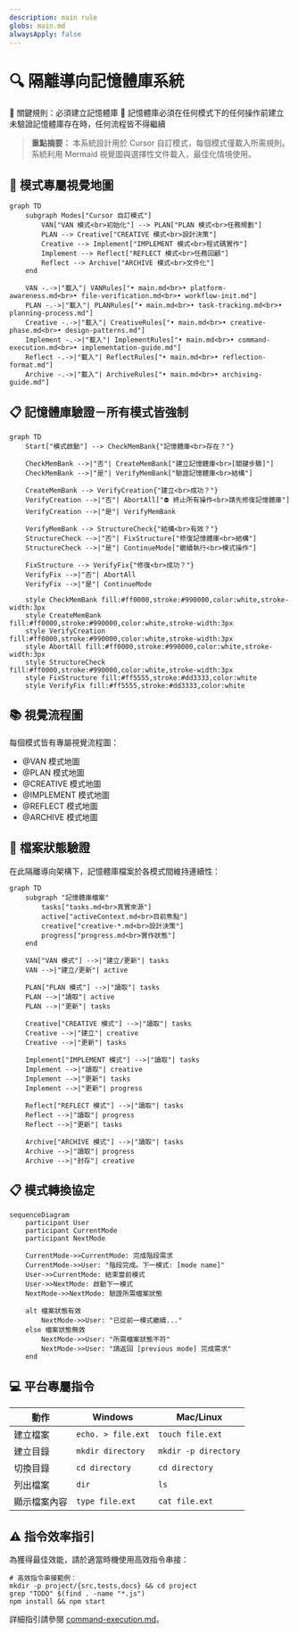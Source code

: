 ```yaml
---
description: main rule
globs: main.md
alwaysApply: false
---
```


# 🔍 隔離導向記憶體庫系統

🚨 關鍵規則：必須建立記憶體庫 🚨
記憶體庫必須在任何模式下的任何操作前建立
未驗證記憶體庫存在時，任何流程皆不得繼續

> **重點摘要：** 本系統設計用於 Cursor 自訂模式，每個模式僅載入所需規則。系統利用 Mermaid 視覺圖與選擇性文件載入，最佳化情境使用。

## 🧭 模式專屬視覺地圖

```mermaid
graph TD
    subgraph Modes["Cursor 自訂模式"]
        VAN["VAN 模式<br>初始化"] --> PLAN["PLAN 模式<br>任務規劃"]
        PLAN --> Creative["CREATIVE 模式<br>設計決策"]
        Creative --> Implement["IMPLEMENT 模式<br>程式碼實作"]
        Implement --> Reflect["REFLECT 模式<br>任務回顧"]
        Reflect --> Archive["ARCHIVE 模式<br>文件化"]
    end

    VAN -.->|"載入"| VANRules["• main.md<br>• platform-awareness.md<br>• file-verification.md<br>• workflow-init.md"]
    PLAN -.->|"載入"| PLANRules["• main.md<br>• task-tracking.md<br>• planning-process.md"]
    Creative -.->|"載入"| CreativeRules["• main.md<br>• creative-phase.md<br>• design-patterns.md"]
    Implement -.->|"載入"| ImplementRules["• main.md<br>• command-execution.md<br>• implementation-guide.md"]
    Reflect -.->|"載入"| ReflectRules["• main.md<br>• reflection-format.md"]
    Archive -.->|"載入"| ArchiveRules["• main.md<br>• archiving-guide.md"]
```

## 📋 記憶體庫驗證－所有模式皆強制

```mermaid
graph TD
    Start["模式啟動"] --> CheckMemBank{"記憶體庫<br>存在？"}

    CheckMemBank -->|"否"| CreateMemBank["建立記憶體庫<br>[關鍵步驟]"]
    CheckMemBank -->|"是"| VerifyMemBank["驗證記憶體庫<br>結構"]

    CreateMemBank --> VerifyCreation{"建立<br>成功？"}
    VerifyCreation -->|"否"| AbortAll["⛔ 終止所有操作<br>請先修復記憶體庫"]
    VerifyCreation -->|"是"| VerifyMemBank

    VerifyMemBank --> StructureCheck{"結構<br>有效？"}
    StructureCheck -->|"否"| FixStructure["修復記憶體庫<br>結構"]
    StructureCheck -->|"是"| ContinueMode["繼續執行<br>模式操作"]

    FixStructure --> VerifyFix{"修復<br>成功？"}
    VerifyFix -->|"否"| AbortAll
    VerifyFix -->|"是"| ContinueMode

    style CheckMemBank fill:#ff0000,stroke:#990000,color:white,stroke-width:3px
    style CreateMemBank fill:#ff0000,stroke:#990000,color:white,stroke-width:3px
    style VerifyCreation fill:#ff0000,stroke:#990000,color:white,stroke-width:3px
    style AbortAll fill:#ff0000,stroke:#990000,color:white,stroke-width:3px
    style StructureCheck fill:#ff0000,stroke:#990000,color:white,stroke-width:3px
    style FixStructure fill:#ff5555,stroke:#dd3333,color:white
    style VerifyFix fill:#ff5555,stroke:#dd3333,color:white
```

## 📚 視覺流程圖

每個模式皆有專屬視覺流程圖：

- @VAN 模式地圖
- @PLAN 模式地圖
- @CREATIVE 模式地圖
- @IMPLEMENT 模式地圖
- @REFLECT 模式地圖
- @ARCHIVE 模式地圖

## 🔄 檔案狀態驗證

在此隔離導向架構下，記憶體庫檔案於各模式間維持連續性：

```mermaid
graph TD
    subgraph "記憶體庫檔案"
        tasks["tasks.md<br>真實來源"]
        active["activeContext.md<br>目前焦點"]
        creative["creative-*.md<br>設計決策"]
        progress["progress.md<br>實作狀態"]
    end

    VAN["VAN 模式"] -->|"建立/更新"| tasks
    VAN -->|"建立/更新"| active

    PLAN["PLAN 模式"] -->|"讀取"| tasks
    PLAN -->|"讀取"| active
    PLAN -->|"更新"| tasks

    Creative["CREATIVE 模式"] -->|"讀取"| tasks
    Creative -->|"建立"| creative
    Creative -->|"更新"| tasks

    Implement["IMPLEMENT 模式"] -->|"讀取"| tasks
    Implement -->|"讀取"| creative
    Implement -->|"更新"| tasks
    Implement -->|"更新"| progress

    Reflect["REFLECT 模式"] -->|"讀取"| tasks
    Reflect -->|"讀取"| progress
    Reflect -->|"更新"| tasks

    Archive["ARCHIVE 模式"] -->|"讀取"| tasks
    Archive -->|"讀取"| progress
    Archive -->|"封存"| creative
```

## 📋 模式轉換協定

```mermaid
sequenceDiagram
    participant User
    participant CurrentMode
    participant NextMode

    CurrentMode->>CurrentMode: 完成階段需求
    CurrentMode->>User: "階段完成。下一模式: [mode name]"
    User->>CurrentMode: 結束當前模式
    User->>NextMode: 啟動下一模式
    NextMode->>NextMode: 驗證所需檔案狀態

    alt 檔案狀態有效
        NextMode->>User: "已從前一模式繼續..."
    else 檔案狀態無效
        NextMode->>User: "所需檔案狀態不符"
        NextMode->>User: "請返回 [previous mode] 完成需求"
    end
```

## 💻 平台專屬指令

| 動作         | Windows            | Mac/Linux            |
| ------------ | ------------------ | -------------------- |
| 建立檔案     | `echo. > file.ext` | `touch file.ext`     |
| 建立目錄     | `mkdir directory`  | `mkdir -p directory` |
| 切換目錄     | `cd directory`     | `cd directory`       |
| 列出檔案     | `dir`              | `ls`                 |
| 顯示檔案內容 | `type file.ext`    | `cat file.ext`       |

## ⚠️ 指令效率指引

為獲得最佳效能，請於適當時機使用高效指令串接：

```
# 高效指令串接範例：
mkdir -p project/{src,tests,docs} && cd project
grep "TODO" $(find . -name "*.js")
npm install && npm start
```

詳細指引請參閱 [command-execution.md](mdc:.cursor/rules/isolation_rules/Core/command-execution.md)。
